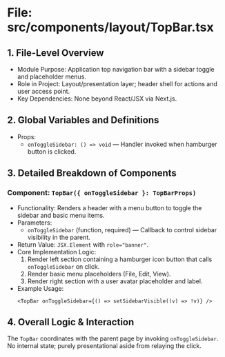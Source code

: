 # File: src/components/layout/TopBar.tsx

## 1. File-Level Overview

- Module Purpose: Application top navigation bar with a sidebar toggle and placeholder menus.
- Role in Project: Layout/presentation layer; header shell for actions and user access point.
- Key Dependencies: None beyond React/JSX via Next.js.

## 2. Global Variables and Definitions

- Props:
  - `onToggleSidebar: () => void` — Handler invoked when hamburger button is clicked.

## 3. Detailed Breakdown of Components

### Component: `TopBar({ onToggleSidebar }: TopBarProps)`

- Functionality: Renders a header with a menu button to toggle the sidebar and basic menu items.
- Parameters:
  - `onToggleSidebar` (function, required) — Callback to control sidebar visibility in the parent.
- Return Value: `JSX.Element` with `role="banner"`.
- Core Implementation Logic:
  1. Render left section containing a hamburger icon button that calls `onToggleSidebar` on click.
  2. Render basic menu placeholders (File, Edit, View).
  3. Render right section with a user avatar placeholder and label.
- Example Usage:
  ```tsx
  <TopBar onToggleSidebar={() => setSidebarVisible((v) => !v)} />
  ```

## 4. Overall Logic & Interaction

The `TopBar` coordinates with the parent page by invoking `onToggleSidebar`. No internal state; purely presentational aside from relaying the click.
